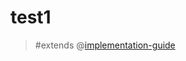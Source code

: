 # test1

> #extends @[implementation-guide](mention://29c8152c-4554-4b7c-aab5-a05bb9ecbce8/document/bba68d1e-8f84-40d3-b0af-71af3756184f)